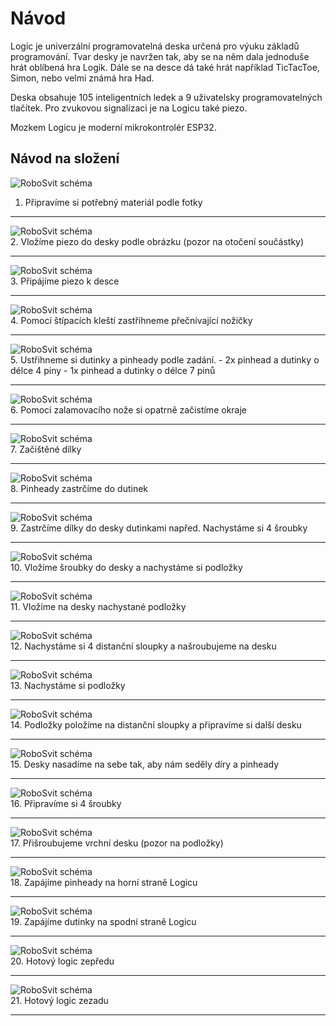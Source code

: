 # Návod

Logic je univerzální programovatelná deska určená pro výuku základů programování.
Tvar desky je navržen tak, aby se na něm dala jednoduše hrát oblíbená hra Logik.
Dále se na desce dá také hrát například TicTacToe, Simon, nebo velmi známá hra Had.

Deska obsahuje 105 inteligentních ledek a 9 uživatelsky programovatelných tlačítek.
Pro zvukovou signalizaci je na Logicu také piezo.

Mozkem Logicu je moderní mikrokontrolér ESP32.


## Návod na složení

![RoboSvit schéma](assets/logic-02.jpg)<br>
1. Připravíme si potřebný materiál podle fotky
<hr>

![RoboSvit schéma](assets/logic-03.jpg)<br>
2. Vložíme piezo do desky podle obrázku (pozor na otočení součástky)
<hr>

![RoboSvit schéma](assets/logic-04.jpg)<br>
3. Připájíme piezo k desce
<hr>

![RoboSvit schéma](assets/logic-06.jpg)<br>
4. Pomocí štípacích kleští zastřihneme přečnívající nožičky
<hr>

![RoboSvit schéma](assets/logic-07.jpg)<br>
5. Ustřihneme si dutinky a pinheady podle zadání.
	- 2x pinhead a dutinky o délce 4 piny
	- 1x pinhead a dutinky o délce 7 pinů 
<hr>

![RoboSvit schéma](assets/logic-10.jpg)<br>
6.  Pomocí zalamovacího nože si opatrně začistíme okraje
<hr>

![RoboSvit schéma](assets/logic-11.jpg)<br>
7. Začištěné dílky
<hr>

![RoboSvit schéma](assets/logic-13.jpg)<br>
8.  Pinheady zastrčíme do dutinek
<hr>

![RoboSvit schéma](assets/logic-14.jpg)<br>
9. Zastrčíme dílky do desky dutinkami napřed. Nachystáme si 4 šroubky
<hr>

![RoboSvit schéma](assets/logic-16.jpg)<br>
10.  Vložíme šroubky do desky a nachystáme si podložky
<hr>

![RoboSvit schéma](assets/logic-17.jpg)<br>
11. Vložíme na desky nachystané podložky
<hr>

![RoboSvit schéma](assets/logic-19.jpg)<br>
12.   Nachystáme si 4 distanční sloupky a našroubujeme na desku
<hr>

![RoboSvit schéma](assets/logic-20.jpg)<br>
13.  Nachystáme si podložky
<hr>

![RoboSvit schéma](assets/logic-22.jpg)<br>
14.  Podložky položíme na distanční sloupky a připravíme si další desku
<hr>

![RoboSvit schéma](assets/logic-23.jpg)<br>
15.  Desky nasadíme na sebe tak, aby nám seděly díry a pinheady
<hr>

![RoboSvit schéma](assets/logic-24.jpg)<br>
16. Připravíme si 4 šroubky
<hr>

![RoboSvit schéma](assets/logic-25.jpg)<br>
17. Přišroubujeme vrchní desku (pozor na podložky)
<hr>

![RoboSvit schéma](assets/logic-27.jpg)<br>
18.  Zapájíme pinheady na horní straně Logicu
<hr>

![RoboSvit schéma](assets/logic-30.jpg)<br>
19.  Zapájíme dutinky na spodní straně Logicu
<hr>

![RoboSvit schéma](assets/logic-31.jpg)<br>
20. Hotový logic zepředu
<hr>

![RoboSvit schéma](assets/logic-32.jpg)<br>
21. Hotový logic zezadu
<hr>